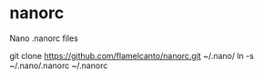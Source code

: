 # nanorc
Nano .nanorc files

git clone https://github.com/flamelcanto/nanorc.git ~/.nano/
ln -s ~/.nano/.nanorc ~/.nanorc

